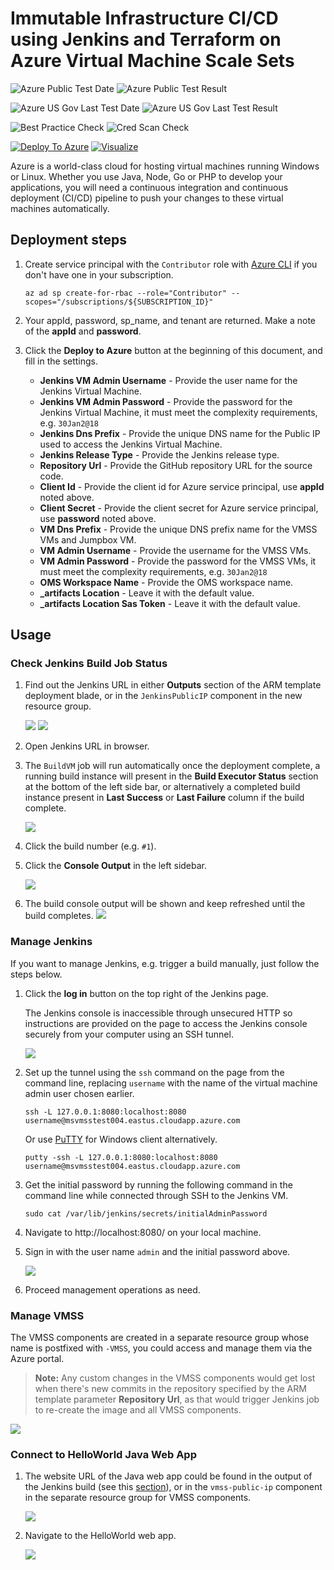# Immutable Infrastructure CI/CD using Jenkins and Terraform on Azure Virtual Machine Scale Sets

![Azure Public Test Date](https://azurequickstartsservice.blob.core.windows.net/badges/jenkins-cicd-vmss/PublicLastTestDate.svg)
![Azure Public Test Result](https://azurequickstartsservice.blob.core.windows.net/badges/jenkins-cicd-vmss/PublicDeployment.svg)

![Azure US Gov Last Test Date](https://azurequickstartsservice.blob.core.windows.net/badges/jenkins-cicd-vmss/FairfaxLastTestDate.svg)
![Azure US Gov Last Test Result](https://azurequickstartsservice.blob.core.windows.net/badges/jenkins-cicd-vmss/FairfaxDeployment.svg)

![Best Practice Check](https://azurequickstartsservice.blob.core.windows.net/badges/jenkins-cicd-vmss/BestPracticeResult.svg)
![Cred Scan Check](https://azurequickstartsservice.blob.core.windows.net/badges/jenkins-cicd-vmss/CredScanResult.svg)

[![Deploy To Azure](https://raw.githubusercontent.com/lormadus/azure-quickstart-templates/master/1-CONTRIBUTION-GUIDE/images/deploytoazure.svg?sanitize=true)](https://portal.azure.com/#create/Microsoft.Template/uri/https%3A%2F%2Fraw.githubusercontent.com%2Flormadus%2Fazure-quickstart-templates%2Fmaster%2Fjenkins-cicd-vmss%2Fazuredeploy.json)  [![Visualize](https://raw.githubusercontent.com/lormadus/azure-quickstart-templates/master/1-CONTRIBUTION-GUIDE/images/visualizebutton.svg?sanitize=true)](http://armviz.io/#/?load=https%3A%2F%2Fraw.githubusercontent.com%2Flormadus%2Fazure-quickstart-templates%2Fmaster%2Fjenkins-cicd-vmss%2Fazuredeploy.json)



Azure is a world-class cloud for hosting virtual machines running Windows or Linux. Whether you use Java, Node, Go or PHP to develop your applications, you will need a continuous integration and continuous deployment (CI/CD) pipeline to push your changes to these virtual machines automatically.

## Deployment steps

1. Create service principal with the `Contributor` role with [Azure CLI](https://docs.microsoft.com/en-us/cli/azure/get-started-with-azure-cli?view=azure-cli-latest) if you don't have one in your subscription.
   ```shell
   az ad sp create-for-rbac --role="Contributor" --scopes="/subscriptions/${SUBSCRIPTION_ID}"
   ```

2. Your appId, password, sp_name, and tenant are returned. Make a note of the **appId** and **password**.

3. Click the **Deploy to Azure** button at the beginning of this document, and fill in the settings.
   - **Jenkins VM Admin Username** - Provide the user name for the Jenkins Virtual Machine.
   - **Jenkins VM Admin Password** - Provide the password for the Jenkins Virtual Machine, it must meet the complexity requirements, e.g. `30Jan2@18`
   - **Jenkins Dns Prefix** - Provide the unique DNS name for the Public IP used to access the Jenkins Virtual Machine.
   - **Jenkins Release Type** - Provide the Jenkins release type.
   - **Repository Url** - Provide the GitHub repository URL for the source code.
   - **Client Id** - Provide the client id for Azure service principal, use **appId** noted above.
   - **Client Secret** - Provide the client secret for Azure service principal, use **password** noted above.
   - **VM Dns Prefix** - Provide the unique DNS prefix name for the VMSS VMs and Jumpbox VM.
   - **VM Admin Username** - Provide the username for the VMSS VMs.
   - **VM Admin Password** - Provide the password for the VMSS VMs, it must meet the complexity requirements, e.g. `30Jan2@18`
   - **OMS Workspace Name** - Provide the OMS workspace name.
   - **_artifacts Location** - Leave it with the default value.
   - **_artifacts Location Sas Token** - Leave it with the default value.

## Usage

### Check Jenkins Build Job Status

1. Find out the Jenkins URL in either **Outputs** section of the ARM template deployment blade, or in the `JenkinsPublicIP` component in the new resource group.

   ![](images/arm-output.png)
   ![](images/jenkins-publicip.png)

2. Open Jenkins URL in browser.

3. The `BuildVM` job will run automatically once the deployment complete, a running build instance will present in the **Build Executor Status** section at the bottom of the left side bar, or alternatively a completed build instance present in **Last Success** or **Last Failure** column if the build complete.

   ![](images/jenkins-anonymous.png)

3. Click the build number (e.g. `#1`).

4. Click the **Console Output** in the left sidebar.

   ![](images/jenkins-build-overview.png)

5. The build console output will be shown and keep refreshed until the build completes.
   ![](images/jenkins-build-output.png)

### Manage Jenkins

If you want to manage Jenkins, e.g. trigger a build manually, just follow the steps below.

1. Click the **log in** button on the top right of the Jenkins page.

   The Jenkins console is inaccessible through unsecured HTTP so instructions are provided on the page to access the Jenkins console securely from your computer using an SSH tunnel.

   ![](images/jenkins-login.png)

2. Set up the tunnel using the `ssh` command on the page from the command line, replacing `username` with the name of the virtual machine admin user chosen earlier.

   ```shell
   ssh -L 127.0.0.1:8080:localhost:8080 username@msvmsstest004.eastus.cloudapp.azure.com
   ```

   Or use [PuTTY](https://www.chiark.greenend.org.uk/~sgtatham/putty/) for Windows client alternatively.

   ```shell
   putty -ssh -L 127.0.0.1:8080:localhost:8080 username@msvmsstest004.eastus.cloudapp.azure.com
   ```

3. Get the initial password by running the following command in the command line while connected through SSH to the Jenkins VM.

   ```shell
   sudo cat /var/lib/jenkins/secrets/initialAdminPassword
   ```

4. Navigate to http://localhost:8080/ on your local machine.

5. Sign in with the user name `admin` and the initial password above.
   
   ![](images/jenkins-login-ssh.png)

6. Proceed management operations as need.

### Manage VMSS

The VMSS components are created in a separate resource group whose name is postfixed with `-VMSS`, you could access and manage them via the Azure portal.

> **Note:** Any custom changes in the VMSS components would get lost when there's new commits in the repository specified by the ARM template parameter **Repository Url**, as that would trigger Jenkins job to re-create the image and all VMSS components.

![](images/vmss-resources.png)

### Connect to HelloWorld Java Web App

1. The website URL of the Java web app could be found in the output of the Jenkins build (see this [section](#check-jenkins-build-job-status)), or in the `vmss-public-ip` component in the separate resource group for VMSS components.

   ![](images/vmss-publicip.png)

2. Navigate to the HelloWorld web app.

   ![](images/vmss-webapp.png)


